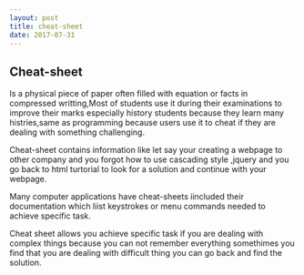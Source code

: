 ```yaml
---
layout: post
title: cheat-sheet
date: 2017-07-31
---
```


## Cheat-sheet

Is a physical piece of paper often filled  with equation or facts in compressed writting,Most of students use it during their examinations to improve their marks especially history  students because they learn many  histries,same as  programming because users  use it to cheat if they are dealing with something challenging.

 
Cheat-sheet contains  information like let say your creating a webpage to other company and you  forgot how to use cascading style ,jquery and you go back to html turtorial to look for a solution and continue with your webpage.


Many computer applications have  cheat-sheets  iincluded their documentation which liist  keystrokes or menu commands needed to  achieve specific task.


Cheat sheet allows you achieve specific  task if you are dealing with complex things because you can not remember everything somethimes you find that you are dealing with difficult thing you can go back and  find the solution.
 
